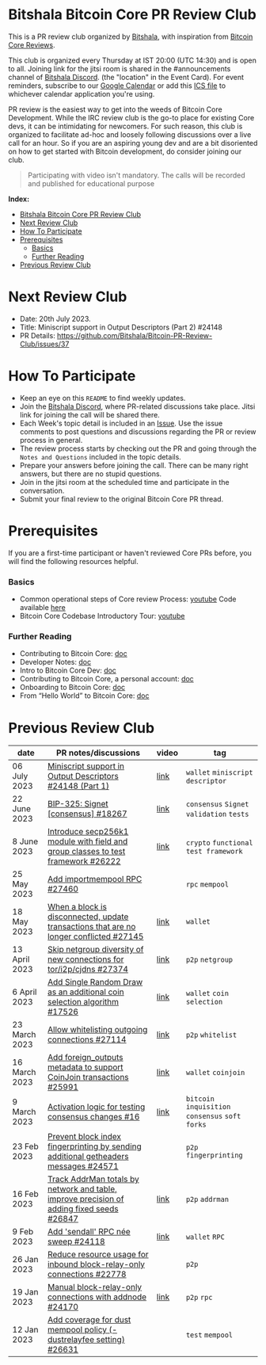 # Bitshala Bitcoin Core PR Review Club

This is a PR review club organized by [Bitshala](https://www.bitshala.org/), with inspiration from [Bitcoin Core Reviews](https://bitcoincore.reviews/).

This club is organized every Thursday at IST 20:00 (UTC 14:30) and is open to all. Joining link for the jitsi room is shared in the  #announcements channel of [Bitshala Discord](https://discord.gg/atjEPVTdsQ). (the "location" in the Event Card). For event reminders, subscribe to our [Google Calendar](https://calendar.google.com/calendar/render?cid=1e2c7851addc2867f080e0baf593ed3a758d4af7fbf2118a509b916aaa1a31a1@group.calendar.google.com) or add this [ICS file](https://calendar.google.com/calendar/ical/1e2c7851addc2867f080e0baf593ed3a758d4af7fbf2118a509b916aaa1a31a1%40group.calendar.google.com/public/basic.ics) to whichever calendar application you're using.

PR review is the easiest way to get into the weeds of Bitcoin Core Development. While the IRC review club is the go-to place for existing Core devs, it can be intimidating for newcomers. For such reason, this club is organized to facilitate ad-hoc and loosely following discussions over a live call for an hour.
So if you are an aspiring young dev and are a bit disoriented on how to get started with Bitcoin development, do consider joining our club.

> Participating with video isn't mandatory.
> The calls will be recorded and published for educational purpose

**Index:**
- [Bitshala Bitcoin Core PR Review Club](#bitshala-bitcoin-core-pr-review-club)
- [Next Review Club](#next-review-club)
- [How To Participate](#how-to-participate)
- [Prerequisites](#prerequisites)
    - [Basics](#basics)
    - [Further Reading](#further-reading)
- [Previous Review Club](#previous-review-club)

# Next Review Club
- Date: 20th July 2023.
- Title:  Miniscript support in Output Descriptors (Part 2) #24148
- PR Details: https://github.com/Bitshala/Bitcoin-PR-Review-Club/issues/37

# How To Participate

 - Keep an eye on this `README` to find weekly updates.
 - Join the [Bitshala Discord](https://discord.gg/atjEPVTdsQ), where PR-related discussions take place. Jitsi link for joining the call will be shared there.
 - Each Week's topic detail is included in an [Issue](https://github.com/Bitshala/Bitcoin-Core-Review/issues). Use the issue comments to post questions and discussions regarding the PR or review process in general.
 - The review process starts by checking out the PR and going through the `Notes and Questions` included in the topic details.
 - Prepare your answers before joining the call. There can be many right answers, but there are no stupid questions.
 - Join in the jitsi room at the scheduled time and participate in the conversation.
 - Submit your final review to the original Bitcoin Core PR thread.

# Prerequisites

If you are a first-time participant or haven't reviewed Core PRs before, you will find the following resources helpful.

### Basics
 - Common operational steps of Core review Process: [youtube](https://youtu.be/n5CRJRqkAoc)
   Code available [here](./test-pr.sh)
 - Bitcoin Core Codebase Introductory Tour: [youtube](https://www.youtube.com/watch?v=MbinzItqsXI)

### Further Reading
 - Contributing to Bitcoin Core: [doc](https://github.com/bitcoin/bitcoin/blob/master/CONTRIBUTING.md)
 - Developer Notes: [doc](https://github.com/bitcoin/bitcoin/blob/master/doc/developer-notes.md)
 - Intro to Bitcoin Core Dev: [doc](https://bitcointechtalk.com/a-gentle-introduction-to-bitcoin-core-development-fdc95eaee6b8)
 - Contributing to Bitcoin Core, a personal account: [doc](https://bitcointechtalk.com/contributing-to-bitcoin-core-a-personal-account-35f3a594340b)
 - Onboarding to Bitcoin Core: [doc](https://medium.com/@amitiu/onboarding-to-bitcoin-core-7c1a83b20365)
 - From “Hello World” to Bitcoin Core: [doc](https://rajarshi149.medium.com/from-hello-world-to-bitcoin-core-dd233ce99f72)

# Previous Review Club

| date          | PR notes/discussions                                                                                                                                           | video                                | tag                                            |
|---------------|----------------------------------------------------------------------------------------------------------------------------------------------------------------|--------------------------------------|------------------------------------------------|
| 06 July 2023  | [Miniscript support in Output Descriptors #24148 (Part 1)](https://github.com/Bitshala/Bitcoin-PR-Review-Club/discussions/36)                                                        | [link](https://youtu.be/3q3hlSauoW4) | `wallet` `miniscript` `descriptor`      |
| 22 June 2023  | [BIP-325: Signet [consensus] #18267](https://github.com/Bitshala/Bitcoin-PR-Review-Club/discussions/34)                                                        | [link](https://youtu.be/_IYvHhGmEXU) | `consensus` `Signet` `validation` `tests`      |
| 8 June 2023   | [Introduce secp256k1 module with field and group classes to test framework #26222](https://github.com/Bitshala/Bitcoin-PR-Review-Club/discussions/32)          | [link](https://youtu.be/jdRbTmekF8U) | `crypto` `functional test framework`           |
| 25 May 2023   | [Add importmempool RPC #27460](https://github.com/Bitshala/Bitcoin-PR-Review-Club/discussions/28)                                                              |                                      | `rpc` `mempool`                                |
| 18 May 2023   | [When a block is disconnected, update transactions that are no longer conflicted #27145](https://github.com/Bitshala/Bitcoin-PR-Review-Club/discussions/27)    | [link](https://youtu.be/hW1IYpnwzAw) | `wallet`                                       |
| 13 April 2023 | [Skip netgroup diversity of new connections for tor/i2p/cjdns #27374](https://github.com/Bitshala/Bitcoin-PR-Review-Club/discussions/24)                       | [link](https://youtu.be/IbU3fAkumJk) | `p2p` `netgroup`                               |
| 6 April 2023  | [Add Single Random Draw as an additional coin selection algorithm #17526](https://github.com/Bitshala/Bitcoin-PR-Review-Club/discussions/22)                   | [link](https://youtu.be/yY2NNIb0YCo) | `wallet` `coin selection`                      |
| 23 March 2023 | [Allow whitelisting outgoing connections #27114](https://github.com/Bitshala/Bitcoin-PR-Review-Club/discussions/20)                                            | [link](https://youtu.be/EYPfGw9Z14w) | `p2p` `whitelist`                              |
| 16 March 2023 | [Add foreign_outputs metadata to support CoinJoin transactions #25991](https://github.com/Bitshala/Bitcoin-PR-Review-Club/discussions/18)                      | [link](https://youtu.be/oE3pQMK1oTk) | `wallet` `coinjoin`                            |
| 9 March 2023  | [Activation logic for testing consensus changes #16](https://github.com/Bitshala/Bitcoin-PR-Review-Club/discussions/16)                                        | [link](https://youtu.be/gXPKYZujeJE) | `bitcoin inquisition` `consensus` `soft forks` |
| 23 Feb 2023   | [Prevent block index fingerprinting by sending additional getheaders messages #24571](https://github.com/Bitshala/Bitcoin-PR-Review-Club/discussions/14)       |                                      | `p2p` `fingerprinting`                         |
| 16 Feb 2023   | [Track AddrMan totals by network and table, improve precision of adding fixed seeds #26847](https://github.com/Bitshala/Bitcoin-PR-Review-Club/discussions/12) | [link](https://youtu.be/fp5lmVss--Q) | `p2p` `addrman`                                |
| 9 Feb 2023    | [Add 'sendall' RPC née sweep #24118](https://github.com/Bitshala/Bitcoin-PR-Review-Club/discussions/10)                                                        | [link](https://youtu.be/BWIpr2bR1Iw) | `wallet` `RPC`                                 |
| 26 Jan 2023   | [Reduce resource usage for inbound block-relay-only connections #22778](https://github.com/Bitshala/Bitcoin-PR-Review-Club/discussions/8)                      |                                      | `p2p`                                          |
| 19 Jan 2023   | [Manual block-relay-only connections with addnode #24170](https://github.com/Bitshala/Bitcoin-PR-Review-Club/discussions/4)                                    | [link](https://youtu.be/4YCUHsfFazQ) | `p2p` `rpc`                                    |
| 12 Jan 2023   | [Add coverage for dust mempool policy (-dustrelayfee setting) #26631 ](https://github.com/Bitshala/Bitcoin-PR-Review-Club/discussions/7)                       |                                      | `test` `mempool`                               |
